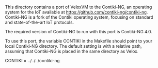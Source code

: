 This directory contains a port of VeloxVM to the Contiki-NG, an operating
system for the IoT available at https://github.com/contiki-ng/contiki-ng.
Contiki-NG is a fork of the Contiki operating system, focusing on standard
and state-of-the-art IoT protocols.

The required version of Contiki-NG to run with this port is Contiki-NG 4.0.

To use this port, the variable CONTIKI in the Makefile should point to your
local Contiki-NG directory. The default setting is with a relative path,
assuming that Contiki-NG is placed in the same directory as Velox.

  CONTIKI = ../../../contiki-ng

